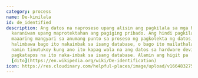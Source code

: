 ```yaml
---
category: process
name: De-kinilala
id: de_identified
description: Ang datos na naproseso upang alisin ang pagkilala sa mga halaga,
  karaniwan upang maprotektahan ang pagiging pribado. Ang hindi pagkilala ay
  maaaring mangyari sa anumang punto sa proseso ng pagkolekta ng datos,
  halimbawa bago ito nakaimbak sa isang database, o bago ito mailathala. Dito
  namin tinutukoy kung ano ito kapag wala na ang datos sa hardware device, o
  pagkatapos na ito naka-imbak sa isang database. Alamin ang higit pa
  [dito](https://en.wikipedia.org/wiki/De-identification)
icon: https://res.cloudinary.com/helpful-places/image/upload/v1664832751/dtpr-icons/process/deidentified_sfq92y.svg
---
```

